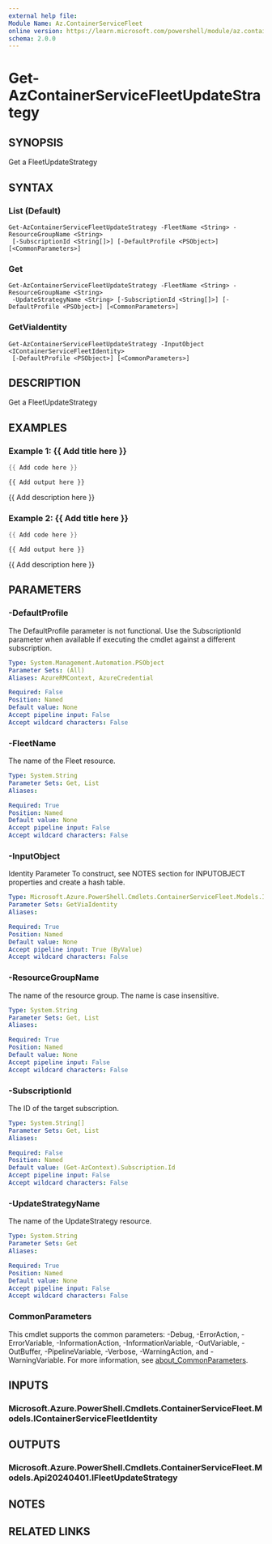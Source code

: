 ```yaml
---
external help file:
Module Name: Az.ContainerServiceFleet
online version: https://learn.microsoft.com/powershell/module/az.containerservicefleet/get-azcontainerservicefleetupdatestrategy
schema: 2.0.0
---
```


# Get-AzContainerServiceFleetUpdateStrategy

## SYNOPSIS
Get a FleetUpdateStrategy

## SYNTAX

### List (Default)
```
Get-AzContainerServiceFleetUpdateStrategy -FleetName <String> -ResourceGroupName <String>
 [-SubscriptionId <String[]>] [-DefaultProfile <PSObject>] [<CommonParameters>]
```

### Get
```
Get-AzContainerServiceFleetUpdateStrategy -FleetName <String> -ResourceGroupName <String>
 -UpdateStrategyName <String> [-SubscriptionId <String[]>] [-DefaultProfile <PSObject>] [<CommonParameters>]
```

### GetViaIdentity
```
Get-AzContainerServiceFleetUpdateStrategy -InputObject <IContainerServiceFleetIdentity>
 [-DefaultProfile <PSObject>] [<CommonParameters>]
```

## DESCRIPTION
Get a FleetUpdateStrategy

## EXAMPLES

### Example 1: {{ Add title here }}
```powershell
{{ Add code here }}
```

```output
{{ Add output here }}
```

{{ Add description here }}

### Example 2: {{ Add title here }}
```powershell
{{ Add code here }}
```

```output
{{ Add output here }}
```

{{ Add description here }}

## PARAMETERS

### -DefaultProfile
The DefaultProfile parameter is not functional.
Use the SubscriptionId parameter when available if executing the cmdlet against a different subscription.

```yaml
Type: System.Management.Automation.PSObject
Parameter Sets: (All)
Aliases: AzureRMContext, AzureCredential

Required: False
Position: Named
Default value: None
Accept pipeline input: False
Accept wildcard characters: False
```

### -FleetName
The name of the Fleet resource.

```yaml
Type: System.String
Parameter Sets: Get, List
Aliases:

Required: True
Position: Named
Default value: None
Accept pipeline input: False
Accept wildcard characters: False
```

### -InputObject
Identity Parameter
To construct, see NOTES section for INPUTOBJECT properties and create a hash table.

```yaml
Type: Microsoft.Azure.PowerShell.Cmdlets.ContainerServiceFleet.Models.IContainerServiceFleetIdentity
Parameter Sets: GetViaIdentity
Aliases:

Required: True
Position: Named
Default value: None
Accept pipeline input: True (ByValue)
Accept wildcard characters: False
```

### -ResourceGroupName
The name of the resource group.
The name is case insensitive.

```yaml
Type: System.String
Parameter Sets: Get, List
Aliases:

Required: True
Position: Named
Default value: None
Accept pipeline input: False
Accept wildcard characters: False
```

### -SubscriptionId
The ID of the target subscription.

```yaml
Type: System.String[]
Parameter Sets: Get, List
Aliases:

Required: False
Position: Named
Default value: (Get-AzContext).Subscription.Id
Accept pipeline input: False
Accept wildcard characters: False
```

### -UpdateStrategyName
The name of the UpdateStrategy resource.

```yaml
Type: System.String
Parameter Sets: Get
Aliases:

Required: True
Position: Named
Default value: None
Accept pipeline input: False
Accept wildcard characters: False
```

### CommonParameters
This cmdlet supports the common parameters: -Debug, -ErrorAction, -ErrorVariable, -InformationAction, -InformationVariable, -OutVariable, -OutBuffer, -PipelineVariable, -Verbose, -WarningAction, and -WarningVariable. For more information, see [about_CommonParameters](http://go.microsoft.com/fwlink/?LinkID=113216).

## INPUTS

### Microsoft.Azure.PowerShell.Cmdlets.ContainerServiceFleet.Models.IContainerServiceFleetIdentity

## OUTPUTS

### Microsoft.Azure.PowerShell.Cmdlets.ContainerServiceFleet.Models.Api20240401.IFleetUpdateStrategy

## NOTES

## RELATED LINKS


